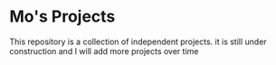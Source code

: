 # Mo's Projects
This repository is a collection of independent projects. it is still under construction and I will add more projects over time

